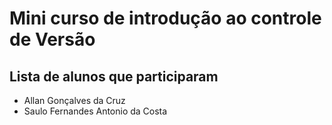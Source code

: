 # Mini curso de introdução ao controle de Versão

## Lista de alunos que participaram

- Allan Gonçalves da Cruz
- Saulo Fernandes Antonio da Costa
